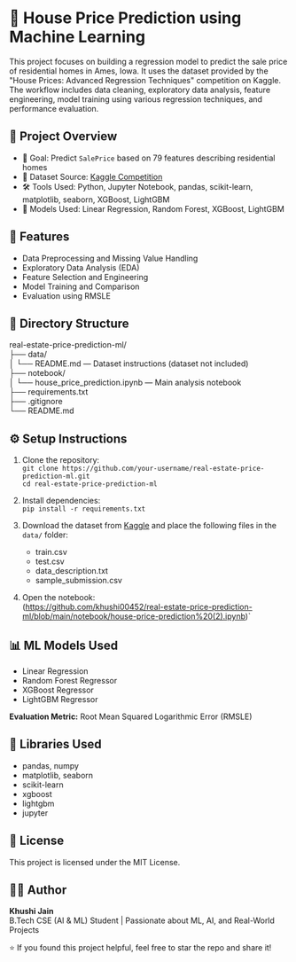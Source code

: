 # 🏡 House Price Prediction using Machine Learning  
This project focuses on building a regression model to predict the sale price of residential homes in Ames, Iowa. It uses the dataset provided by the "House Prices: Advanced Regression Techniques" competition on Kaggle. The workflow includes data cleaning, exploratory data analysis, feature engineering, model training using various regression techniques, and performance evaluation.  
  
## 📌 Project Overview  
- 🎯 Goal: Predict `SalePrice` based on 79 features describing residential homes  
- 📂 Dataset Source: [Kaggle Competition](https://www.kaggle.com/competitions/house-prices-advanced-regression-techniques)  
- 🛠️ Tools Used: Python, Jupyter Notebook, pandas, scikit-learn, matplotlib, seaborn, XGBoost, LightGBM  
- 🤖 Models Used: Linear Regression, Random Forest, XGBoost, LightGBM  
  
## 🧾 Features  
- Data Preprocessing and Missing Value Handling  
- Exploratory Data Analysis (EDA)  
- Feature Selection and Engineering  
- Model Training and Comparison  
- Evaluation using RMSLE  
  
## 📁 Directory Structure  
real-estate-price-prediction-ml/  
├── data/  
│   └── README.md — Dataset instructions (dataset not included)  
├── notebook/  
│   └── house_price_prediction.ipynb — Main analysis notebook  
├── requirements.txt  
├── .gitignore  
└── README.md  
  
## ⚙️ Setup Instructions  
1. Clone the repository:  
   `git clone https://github.com/your-username/real-estate-price-prediction-ml.git`  
   `cd real-estate-price-prediction-ml`  
  
2. Install dependencies:  
   `pip install -r requirements.txt`  
  
3. Download the dataset from [Kaggle](https://www.kaggle.com/competitions/house-prices-advanced-regression-techniques) and place the following files in the `data/` folder:  
   - train.csv  
   - test.csv  
   - data_description.txt  
   - sample_submission.csv  
  
4. Open the notebook:  
  (https://github.com/khushi00452/real-estate-price-prediction-ml/blob/main/notebook/house-price-prediction%20(2).ipynb)`  
  
## 📊 ML Models Used  
- Linear Regression  
- Random Forest Regressor  
- XGBoost Regressor  
- LightGBM Regressor  
  
**Evaluation Metric:** Root Mean Squared Logarithmic Error (RMSLE)  
  
## 🧠 Libraries Used  
- pandas, numpy  
- matplotlib, seaborn  
- scikit-learn  
- xgboost  
- lightgbm  
- jupyter  
  
## 📄 License  
This project is licensed under the MIT License.  
  
## 🙋‍♀️ Author  
**Khushi Jain**  
B.Tech CSE (AI & ML) Student | Passionate about ML, AI, and Real-World Projects  
  
⭐ If you found this project helpful, feel free to star the repo and share it!
